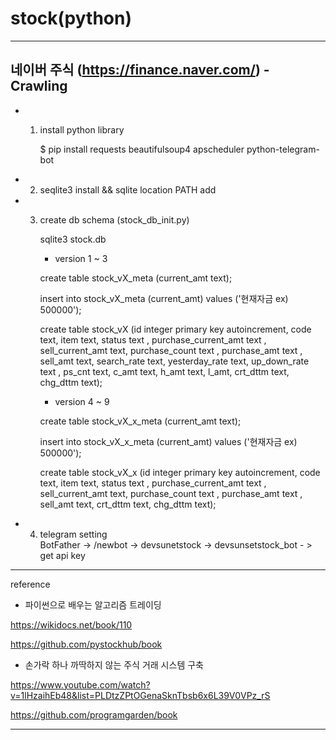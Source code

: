 # stock(python)
--------------------------------------------------------------------------
네이버 주식 (https://finance.naver.com/) - Crawling
--------------------------------------------------------------------------

- 1. install python library

     $ pip install requests beautifulsoup4 apscheduler python-telegram-bot

- 2. seqlite3 install  && sqlite location PATH add

- 3. create db schema (stock_db_init.py)

     sqlite3 stock.db
 
     * version 1 ~ 3
     
     create table stock_vX_meta (current_amt text);
     
     insert into stock_vX_meta (current_amt) values ('현재자금 ex) 500000');

     create table stock_vX (id integer primary key autoincrement, code text, item text, status text
       , purchase_current_amt text , sell_current_amt text, purchase_count text
       , purchase_amt text , sell_amt text, search_rate text, yesterday_rate text, up_down_rate text
       , ps_cnt text, c_amt text, h_amt text, l_amt, crt_dttm text, chg_dttm text);

     * version 4 ~ 9
     
     create table stock_vX_x_meta (current_amt text);
     
     insert into stock_vX_x_meta (current_amt) values ('현재자금 ex) 500000');

     create table stock_vX_x (id integer primary key autoincrement, code text, item text, status text
       , purchase_current_amt text , sell_current_amt text, purchase_count text
       , purchase_amt text , sell_amt text, crt_dttm text, chg_dttm text);

- 4. telegram setting   
     BotFather -> /newbot -> devsunetstock -> devsunsetstock_bot - > get api key 

--------------------------------------------------------------------------
reference

- 파이썬으로 배우는 알고리즘 트레이딩

https://wikidocs.net/book/110

https://github.com/pystockhub/book


- 손가락 하나 까딱하지 않는 주식 거래 시스템 구축

https://www.youtube.com/watch?v=1lHzaihEb48&list=PLDtzZPtOGenaSknTbsb6x6L39V0VPz_rS

https://github.com/programgarden/book

--------------------------------------------------------------------------
